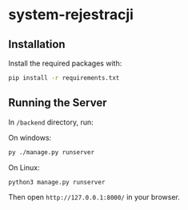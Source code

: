 # system-rejestracji


## Installation

Install the required packages with:

```sh
pip install -r requirements.txt
```

## Running the Server

In `/backend` directory, run:

On windows:
```sh
py ./manage.py runserver
```

On Linux:
```sh
python3 manage.py runserver
```

Then open `http://127.0.0.1:8000/` in your browser.